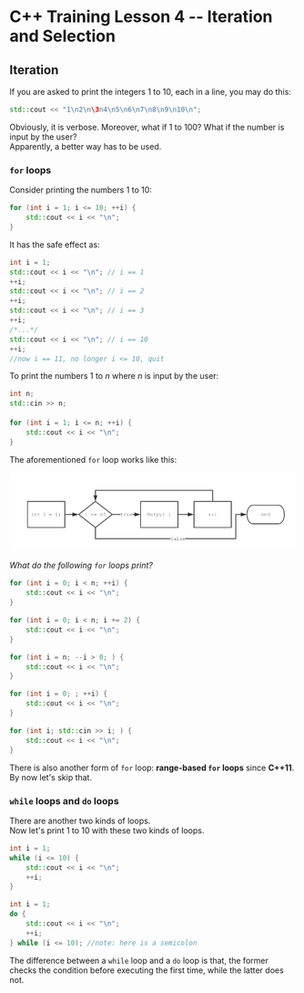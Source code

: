 # C++ Training Lesson 4 -- Iteration and Selection

## Iteration

If you are asked to print the integers 1 to 10, each in a line,
you may do this:

```C++
std::cout << "1\n2\n\3n4\n5\n6\n7\n8\n9\n10\n";
```

Obviously, it is verbose.
Moreover, what if 1 to 100?
What if the number is input by the user?  
Apparently, a better way has to be used.

### `for` loops

Consider printing the numbers 1 to 10:

```C++
for (int i = 1; i <= 10; ++i) {
    std::cout << i << "\n";
}
```

It has the safe effect as:

```C++
int i = 1;
std::cout << i << "\n"; // i == 1
++i;
std::cout << i << "\n"; // i == 2
++i;
std::cout << i << "\n"; // i == 3
++i;
/*...*/
std::cout << i << "\n"; // i == 10
++i;
//now i == 11, no longer i <= 10, quit
```

To print the numbers 1 to *n* where *n* is input by the user:

```C++
int n;
std::cin >> n;

for (int i = 1; i <= n; ++i) {
    std::cout << i << "\n";
}
```

The aforementioned `for` loop works like this:

![for](https://github.com/Little-Flower-171/C-2018/blob/master/for.png)

*What do the following `for` loops print?*

```C++
for (int i = 0; i < n; ++i) {
    std::cout << i << "\n";
}
```

```C++
for (int i = 0; i < n; i += 2) {
    std::cout << i << "\n";
}
```

```C++
for (int i = n; --i > 0; ) {
    std::cout << i << "\n";
}
```

```C++
for (int i = 0; ; ++i) {
    std::cout << i << "\n";
}
```

```C++
for (int i; std::cin >> i; ) {
    std::cout << i << "\n";
}
```

There is also another form of `for` loop: **range-based `for` loops** since **C++11**. By now let's skip that.

### `while` loops and `do` loops

There are another two kinds of loops.  
Now let's print 1 to 10 with these two kinds of loops.

```C++
int i = 1;
while (i <= 10) {
    std::cout << i << "\n";
    ++i;
}
```

```C++
int i = 1;
do {
    std::cout << i << "\n";
    ++i;
} while (i <= 10); //note: here is a semicolon
```

The difference between a `while` loop and a `do` loop is that,
the former checks the condition before executing the first time,
while the latter does not.


















